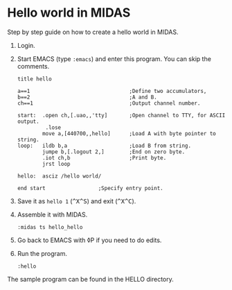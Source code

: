 # Hello world in MIDAS

Step by step guide on how to create a hello world in MIDAS.

1. Login.

2. Start EMACS (type `:emacs`) and enter this program.  You can skip the comments.

    ```
    title hello
    
    a==1                                ;Define two accumulators,
    b==2                                ;A and B.
    ch==1                               ;Output channel number.
    
    start:  .open ch,[.uao,,'tty]       ;Open channel to TTY, for ASCII output.
             .lose
            move a,[440700,,hello]      ;Load A with byte pointer to string.
    loop:   ildb b,a                    ;Load B from string.
            jumpe b,[.logout 2,]        ;End on zero byte.
            .iot ch,b                   ;Print byte.
    	    jrst loop
    
    hello:  asciz /hello world/
    
    end start				  ;Specify entry point.
    ```

3. Save it as `hello 1` (<kbd>^X</kbd><kbd>^S</kbd>) and exit (<kbd>^X</kbd><kbd>^C</kbd>).

4. Assemble it with MIDAS.

       :midas ts hello_hello

5. Go back to EMACS with ◊P if you need to do edits.

6. Run the program.

       :hello

The sample program can be found in the HELLO directory.
